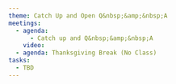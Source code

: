 ```yaml
---
theme: Catch Up and Open Q&nbsp;&amp;&nbsp;A
meetings:
  - agenda:
      - Catch up and Q&nbsp;&amp;&nbsp;A
    video:
  - agenda: Thanksgiving Break (No Class)
tasks:
  - TBD
---
```

